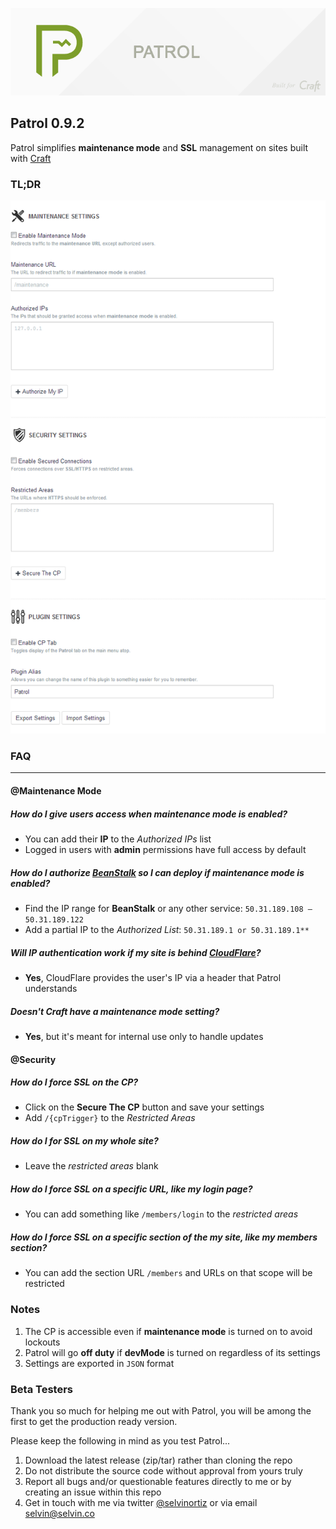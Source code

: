 ![Patrol](resources/etc/patrol.png)

## Patrol 0.9.2
Patrol simplifies **maintenance mode** and **SSL** management on sites built with [Craft](http://buildwithcraft.com)

### TL;DR
![Patrol](resources/etc/features.png)

### FAQ

---
#### @Maintenance Mode
##### How do I give users access when maintenance mode is enabled?
- You can add their **IP** to the _Authorized IPs_ list
- Logged in users with **admin** permissions have full access by default

##### How do I authorize [BeanStalk](http://beanstalkapp.com) so I can deploy if maintenance mode is enabled?
- Find the IP range for **BeanStalk** or any other service: `50.31.189.108 – 50.31.189.122`
- Add a partial IP to the _Authorized List_: `50.31.189.1 or 50.31.189.1**`

##### Will IP authentication work if my site is behind [CloudFlare](http://cloudflare.com)?
- **Yes**, CloudFlare provides the user's IP via a header that Patrol understands

##### Doesn't Craft have a maintenance mode setting?
- **Yes**, but it's meant for internal use only to handle updates

#### @Security
##### How do I force SSL on the CP?
- Click on the **Secure The CP** button and save your settings
- Add `/{cpTrigger}` to the _Restricted Areas_

##### How do I for SSL on my whole site?
- Leave the _restricted areas_ blank

##### How do I force SSL on a specific URL, like my login page?
- You can add something like `/members/login` to the _restricted areas_

##### How do I force SSL on a specific section of the my site, like my members section?
- You can add the section URL `/members` and URLs on that scope will be restricted

### Notes
1. The CP is accessible even if **maintenance mode** is turned on to avoid lockouts
3. Patrol will go **off duty** if **devMode** is turned on regardless of its settings
4. Settings are exported in `JSON` format

### Beta Testers
Thank you so much for helping me out with Patrol, you will be among the first to get the production ready version.

Please keep the following in mind as you test Patrol...

1. Download the latest release (zip/tar) rather than cloning the repo
2. Do not distribute the source code without approval from yours truly
3. Report all bugs and/or questionable features directly to me or by creating an issue within this repo
4. Get in touch with me via twitter [@selvinortiz](http://twitter.com/selvinortiz) or via email selvin@selvin.co
